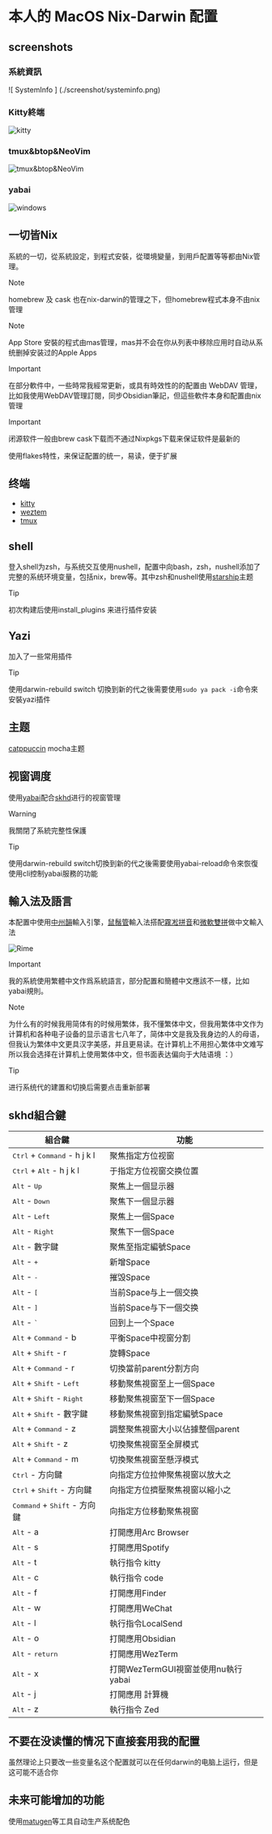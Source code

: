 # 本人的 MacOS Nix-Darwin 配置

## screenshots

### 系統資訊

![ SystemInfo ] (./screenshot/systeminfo.png)

### Kitty終端

![kitty](./screenshot/kitty.png)

### tmux&btop&NeoVim

![tmux&btop&NeoVim](./screenshot/tmux_btop_neovim.png)

### yabai

![windows](./screenshot/windows.png)

## 一切皆Nix

系統的一切，從系統設定，到程式安裝，從環境變量，到用戶配置等等都由Nix管理。

> [!NOTE]
> homebrew 及 cask 也在nix-darwin的管理之下，但homebrew程式本身不由nix管理

> [!NOTE]
> App Store 安裝的程式由mas管理，mas并不会在你从列表中移除应用时自动从系统删掉安装过的Apple Apps

> [!Important]
> 在部分軟件中，一些時常我經常更新，或具有時效性的的配置由 WebDAV 管理，比如我使用WebDAV管理訂閱，同步Obsidian筆記，但這些軟件本身和配置由nix管理

> [!Important]
> 闭源软件一般由brew cask下载而不通过Nixpkgs下载来保证软件是最新的

使用flakes特性，来保证配置的统一，易读，便于扩展

## 终端

- [kitty](https://sw.kovidgoyal.net/kitty/)
- [weztem](https://wezfurlong.org/wezterm/)
- [tmux](https://github.com/tmux/tmux)

## shell

登入shell为zsh，与系统交互使用nushell，配置中向bash，zsh，nushell添加了完整的系统环境变量，包括nix，brew等。其中zsh和nushell使用[starship](https://starship.rs/)主题

> [!TIP]
> 初次构建后使用install_plugins 来进行插件安装

## Yazi

加入了一些常用插件

> [!TIP]
> 使用darwin-rebuild switch 切換到新的代之後需要使用`sudo ya pack -i`命令來安裝yazi插件

## 主题

[catppuccin](https://catppuccin.com/) mocha主题

## 视窗调度

使用[yabai](https://github.com/koekeishiya/yabai/tree/master)配合[skhd](https://github.com/koekeishiya/skhd)进行的视窗管理

> [!WARNING]
> 我關閉了系統完整性保護

> [!TIP]
> 使用darwin-rebuild switch切換到新的代之後需要使用yabai-reload命令來恢復使用cli控制yabai服務的功能

## 輸入法及語言

本配置中使用[中州韻](https://rime.im/)輸入引擎，[鼠鬚管](https://github.com/rime/squirrel)輸入法搭配[霧凇拼音](https://github.com/iDvel/rime-ice)和[微軟雙拼](https://github.com/rime/rime-double-pinyin)做中文輸入法

![Rime](./screenshot/rime.png)

> [!IMPORTANT]
> 我的系統使用繁體中文作爲系統語言，部分配置和簡體中文應該不一樣，比如yabai規則。

> [!NOTE]
> 为什么有的时候我用简体有的时候用繁体，我不懂繁体中文，但我用繁体中文作为计算机和各种电子设备的显示语言七八年了，简体中文是我及我身边的人的母语，但我认为繁体中文更具汉字美感，并且更易读。在计算机上不用担心繁体中文难写所以我会选择在计算机上使用繁体中文，但书面表达偏向于大陆语境 ：）

> [!TIP]
> 进行系统代的建置和切换后需要点击重新部署

## skhd組合鍵

| 組合鍵                                                       | 功能                                |
| ------------------------------------------------------------ | ----------------------------------- |
| <kbd>Ctrl</kbd> + <kbd>Command</kbd> - h j k l               | 聚焦指定方位视窗                    |
| <kbd>Ctrl</kbd> + <kbd>Alt</kbd> - h j k l                   | 于指定方位视窗交换位置              |
| <kbd>Alt</kbd> - <kbd>Up</kbd>                               | 聚焦上一個显示器                    |
| <kbd>Alt</kbd> - <kbd>Down</kbd>                             | 聚焦下一個显示器                    |
| <kbd>Alt</kbd> - <kbd>Left</kbd>                             | 聚焦上一個Space                     |
| <kbd>Alt</kbd> - <kbd>Right</kbd>                            | 聚焦下一個Space                     |
| <kbd>Alt</kbd> - 數字鍵                                      | 聚焦至指定編號Space                 |
| <kbd>Alt</kbd> - <kbd>+</kbd>                                | 新增Space                           |
| <kbd>Alt</kbd> - <kbd>-</kbd>                                | 摧毁Space                           |
| <kbd>Alt</kbd> - <kbd>[</kbd>                                | 当前Space与上一個交换               |
| <kbd>Alt</kbd> - <kbd>]</kbd>                                | 当前Space与下一個交换               |
| <kbd>Alt</kbd> - <kbd>`</kbd>                                | 回到上一个Space                     |
| <kbd>Alt</kbd> + <kbd>Command</kbd> - b                      | 平衡Space中视窗分割                 |
| <kbd>Alt</kbd> + <kbd>Shift</kbd> - r                        | 旋轉Space                           |
| <kbd>Alt</kbd> + <kbd>Command</kbd> - r                      | 切換當前parent分割方向              |
| <kbd>Alt</kbd> + <kbd>Shift</kbd> - <kbd>Left</kbd>          | 移動聚焦視窗至上一個Space           |
| <kbd>Alt</kbd> + <kbd>Shift</kbd> - <kbd>Right</kbd>         | 移動聚焦視窗至下一個Space           |
| <kbd>Alt</kbd> + <kbd>Shift</kbd> - 數字鍵                   | 移動聚焦視窗到指定編號Space         |
| <kbd>Alt</kbd> + <kbd>Command</kbd> - z                      | 調整聚焦視窗大小以佔據整個parent    |
| <kbd>Alt</kbd> + <kbd>Shift</kbd> - z                        | 切換聚焦視窗至全屏模式              |
| <kbd>Alt</kbd> + <kbd>Command</kbd> - m                      | 切換聚焦視窗至懸浮模式              |
| <kbd>Ctrl</kbd> - 方向鍵                                     | 向指定方位拉伸聚焦視窗以放大之      |
| <kbd>Ctrl</kbd> + <kbd>Shift</kbd> - 方向鍵                  | 向指定方位擠壓聚焦視窗以縮小之      |
| <kbd>Command</kbd> + <kbd>Shift</kbd> - 方向鍵               | 向指定方位移動聚焦視窗              |
| <kbd>Alt</kbd> - a                                           | 打開應用Arc Browser                 |
| <kbd>Alt</kbd> - s                                           | 打開應用Spotify                     |
| <kbd>Alt</kbd> - t                                           | 執行指令 kitty                      |
| <kbd>Alt</kbd> - c                                           | 執行指令 code                       |
| <kbd>Alt</kbd> - f                                           | 打開應用Finder                      |
| <kbd>Alt</kbd> - w                                           | 打開應用WeChat                      |
| <kbd>Alt</kbd> - l                                           | 執行指令LocalSend                   |
| <kbd>Alt</kbd> - o                                           | 打開應用Obsidian                    |
| <kbd>Alt</kbd> - <kbd>return<kbd>                            | 打開應用WezTerm                     |
| <kbd>Alt</kbd> - x                                           | 打開WezTermGUI視窗並使用nu執行yabai |
| <kbd>Alt</kbd> - j                                           | 打開應用 計算機                     |
| <kbd>Alt</kbd> - z                                           | 執行指令 Zed                        |

## 不要在没读懂的情况下直接套用我的配置

虽然理论上只要改一些变量名这个配置就可以在任何darwin的电脑上运行，但是这可能不适合你

## 未来可能增加的功能

使用[matugen](https://github.com/InioX/matugen)等工具自动生产系统配色
